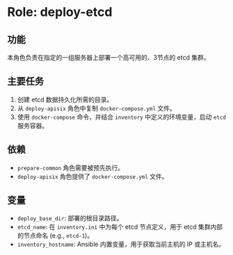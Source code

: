 # Role: deploy-etcd

## 功能

本角色负责在指定的一组服务器上部署一个高可用的、3节点的 etcd 集群。

## 主要任务

1.  创建 etcd 数据持久化所需的目录。
2.  从 `deploy-apisix` 角色中复制 `docker-compose.yml` 文件。
3.  使用 `docker-compose` 命令，并结合 `inventory` 中定义的环境变量，启动 `etcd` 服务容器。

## 依赖

-   `prepare-common` 角色需要被预先执行。
-   `deploy-apisix` 角色提供了 `docker-compose.yml` 文件。

## 变量

-   `deploy_base_dir`: 部署的根目录路径。
-   `etcd_name`: 在 `inventory.ini` 中为每个 etcd 节点定义，用于 etcd 集群内部的节点命名 (e.g., `etcd-1`)。
-   `inventory_hostname`: Ansible 内置变量，用于获取当前主机的 IP 或主机名。 